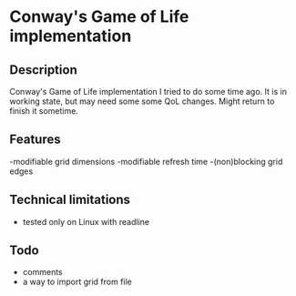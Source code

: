 # Conway's Game of Life implementation

## Description

Conway's Game of Life implementation I tried to do some time ago. It is in working state, but may need some some QoL changes. Might return to finish it sometime.

## Features

-modifiable grid dimensions
-modifiable refresh time
-(non)blocking grid edges

## Technical limitations

- tested only on Linux with readline

## Todo

- comments
- a way to import grid from file
